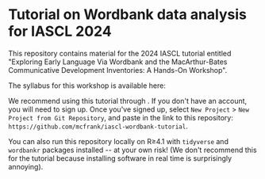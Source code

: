 # Tutorial on Wordbank data analysis for IASCL 2024

This repository contains material for the 2024 IASCL tutorial entitled "Exploring Early Language Via Wordbank and the MacArthur-Bates Communicative Development Inventories: A Hands-On Workshop".

The syllabus for this workshop is available here: [](https://docs.google.com/document/d/1IK5FJhl07IUAaWl03kKOT-nd1h-tTHcvwy1KPJ6NZaY/edit)

We recommend using this tutorial through [](posit.cloud). If you don't have an account, you will need to sign up. Once you've signed up, select `New Project` > `New Project from Git Repository`, and paste in the link to this repository: `https://github.com/mcfrank/iascl-wordbank-tutorial`.

You can also run this repository locally on R≥4.1 with `tidyverse` and `wordbankr` packages installed -- at your own risk! (We don't recommend this for the tutorial because installing software in real time is surprisingly annoying). 
